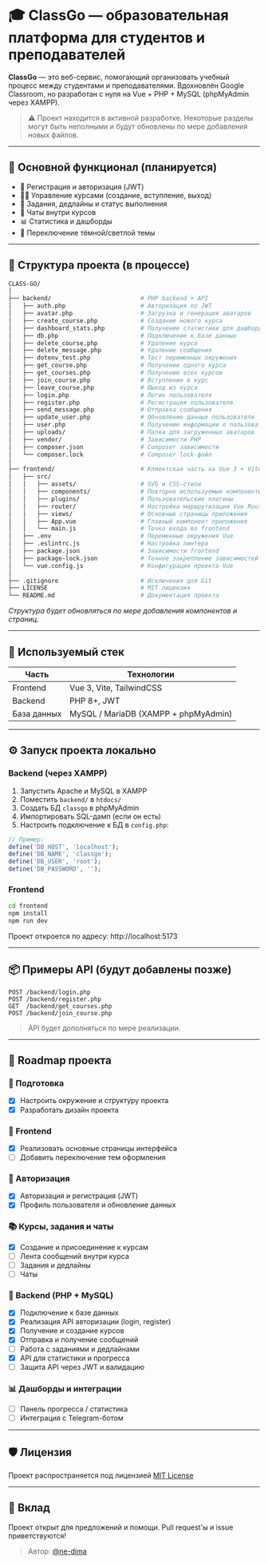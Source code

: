 # 🎓 ClassGo — образовательная платформа для студентов и преподавателей

**ClassGo** — это веб-сервис, помогающий организовать учебный процесс между студентами и преподавателями. Вдохновлён Google Classroom, но разработан с нуля на Vue + PHP + MySQL (phpMyAdmin через XAMPP).

> ⚠️ Проект находится в активной разработке. Некоторые разделы могут быть неполными и будут обновлены по мере добавления новых файлов.

---

## 🚀 Основной функционал (планируется)

- 🔐 Регистрация и авторизация (JWT)
- 🧑‍🏫 Управление курсами (создание, вступление, выход)
- 📝 Задания, дедлайны и статус выполнения
- 💬 Чаты внутри курсов
- 📊 Статистика и дашборды
- 🎨 Переключение тёмной/светлой темы

---

## 🧱 Структура проекта (в процессе)

```bash
CLASS-GO/
│
├── backend/                         # PHP backend + API
│   ├── auth.php                     # Авторизация по JWT
│   ├── avatar.php                   # Загрузка и генерация аватаров
│   ├── create_course.php            # Создание нового курса
│   ├── dashboard_stats.php          # Получение статистики для дашборда
│   ├── db.php                       # Подключение к базе данных
│   ├── delete_course.php            # Удаление курса
│   ├── delete_message.php           # Удаление сообщения
│   ├── dotenv_test.php              # Тест переменных окружения
│   ├── get_course.php               # Получение одного курса
│   ├── get_courses.php              # Получение всех курсов
│   ├── join_course.php              # Вступление в курс
│   ├── leave_course.php             # Выход из курса
│   ├── login.php                    # Логин пользователя
│   ├── register.php                 # Регистрация пользователя
│   ├── send_message.php             # Отправка сообщения
│   ├── update_user.php              # Обновление данных пользователя
│   ├── user.php                     # Получение информации о пользователе
│   ├── uploads/                     # Папка для загруженных аватаров
│   ├── vendor/                      # Зависимости PHP 
│   ├── composer.json                # Composer зависимости
│   └── composer.lock                # Composer lock-файл
│
├── frontend/                        # Клиентская часть на Vue 3 + Vite
│   ├── src/
│   │   ├── assets/                  # SVG и CSS-стили
│   │   ├── components/              # Повторно используемые компоненты интерфейса
│   │   ├── plugins/                 # Пользовательские плагины 
│   │   ├── router/                  # Настройка маршрутизации Vue Router
│   │   ├── views/                   # Основные страницы приложения
│   │   ├── App.vue                  # Главный компонент приложения
│   │   └── main.js                  # Точка входа во frontend
│   ├── .env                         # Переменные окружения Vue
│   ├── .eslintrc.js                 # Настройка линтера
│   ├── package.json                 # Зависимости frontend
│   ├── package-lock.json            # Точное закрепление зависимостей
│   └── vue.config.js                # Конфигурация проекта Vue
│
├── .gitignore                       # Исключения для Git
├── LICENSE                          # MIT лицензия
└── README.md                        # Документация проекта

```

_Структура будет обновляться по мере добавления компонентов и страниц._

---

## 🧰 Используемый стек

| Часть     | Технологии                   |
|-----------|------------------------------|
| Frontend  | Vue 3, Vite, TailwindCSS     |
| Backend   | PHP 8+, JWT                  |
| База данных | MySQL / MariaDB (XAMPP + phpMyAdmin) |

---

## ⚙️ Запуск проекта локально

### Backend (через XAMPP)

1. Запустить Apache и MySQL в XAMPP
2. Поместить `backend/` в `htdocs/`
3. Создать БД `classgo` в phpMyAdmin
4. Импортировать SQL-дамп (если он есть)
5. Настроить подключение к БД в `config.php`:

```php
// Пример:
define('DB_HOST', 'localhost');
define('DB_NAME', 'classgo');
define('DB_USER', 'root');
define('DB_PASSWORD', '');
```

### Frontend

```bash
cd frontend
npm install
npm run dev
```

Проект откроется по адресу: http://localhost:5173

---

## 📦 Примеры API (будут добавлены позже)

```http
POST /backend/login.php
POST /backend/register.php
GET  /backend/get_courses.php
POST /backend/join_course.php
```

> API будет дополняться по мере реализации.

---

## 🧩 Roadmap проекта

### 🔧 Подготовка
- [x] Настроить окружение и структуру проекта
- [x] Разработать дизайн проекта

### 🎨 Frontend
- [x] Реализовать основные страницы интерфейса
- [ ] Добавить переключение тем оформления

### 🔐 Авторизация
- [x] Авторизация и регистрация (JWT)
- [x] Профиль пользователя и обновление данных

### 📚 Курсы, задания и чаты
- [x] Создание и присоединение к курсам
- [ ] Лента сообщений внутри курса
- [ ] Задания и дедлайны
- [ ] Чаты

### 🧠 Backend (PHP + MySQL)
- [x] Подключение к базе данных
- [x] Реализация API авторизации (login, register)
- [x] Получение и создание курсов
- [x] Отправка и получение сообщений
- [ ] Работа с заданиями и дедлайнами
- [x] API для статистики и прогресса
- [ ] Защита API через JWT и валидацию

### 📊 Дашборды и интеграции
- [ ] Панель прогресса / статистика
- [ ] Интеграция с Telegram-ботом

---

## 🛡 Лицензия

Проект распространяется под лицензией [MIT License](LICENSE)

---

## 🤝 Вклад

Проект открыт для предложений и помощи. Pull request'ы и issue приветствуются!

> Автор: [@ne-dima](https://github.com/ne-dima)
